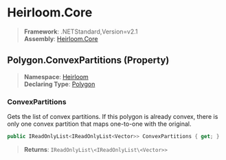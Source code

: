 # Heirloom.Core

> **Framework**: .NETStandard,Version=v2.1  
> **Assembly**: [Heirloom.Core][0]

## Polygon.ConvexPartitions (Property)

> **Namespace**: [Heirloom][0]  
> **Declaring Type**: [Polygon][1]

### ConvexPartitions

Gets the list of convex partitions. If this polygon is already convex, there is only one convex partition that maps one-to-one with the original.

```cs
public IReadOnlyList<IReadOnlyList<Vector>> ConvexPartitions { get; }
```

> **Returns**: `IReadOnlyList\<IReadOnlyList\<Vector>>`

[0]: ../../../Heirloom.Core.md
[1]: ../Polygon.md
